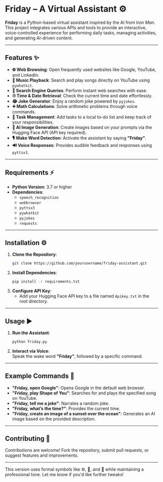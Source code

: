 # **Friday – A Virtual Assistant** ⚙️

**Friday** is a Python-based virtual assistant inspired by the AI from *Iron Man*. This project integrates various APIs and tools to provide an interactive, voice-controlled experience for performing daily tasks, managing activities, and generating AI-driven content.

---

## **Features** ✨
- **🌐 Web Browsing**: Open frequently used websites like Google, YouTube, and LinkedIn.
- **🎵 Music Playback**: Search and play songs directly on YouTube using `pywhatkit`.
- **🔎 Search Engine Queries**: Perform instant web searches with ease.
- **⏱ Time & Date Retrieval**: Check the current time and date effortlessly.
- **😂 Joke Generator**: Enjoy a random joke powered by `pyjokes`.
- **➕ Math Calculations**: Solve arithmetic problems through voice commands.
- **📝 Task Management**: Add tasks to a local to-do list and keep track of your responsibilities.
- **🎨 AI Image Generation**: Create images based on your prompts via the Hugging Face API (API key required).
- **🎙️ Wake Word Detection**: Activate the assistant by saying **"Friday"**.
- **🔊 Voice Responses**: Provides audible feedback and responses using `pyttsx3`.

---

## **Requirements** ⚡
- **Python Version**: 3.7 or higher  
- **Dependencies**:
  - `speech_recognition`
  - `webbrowser`
  - `pyttsx3`
  - `pywhatkit`
  - `pyjokes`
  - `requests`

---

## **Installation** ⚙️

1. **Clone the Repository**:  
   ```bash
   git clone https://github.com/yourusername/friday-assistant.git
   ```
2. **Install Dependencies**:  
   ```bash
   pip install -r requirements.txt
   ```
3. **Configure API Key**:  
   - Add your Hugging Face API key to a file named `Apikey.txt` in the root directory.

---

## **Usage** ▶️

1. **Run the Assistant**:  
   ```bash
   python friday.py
   ```
2. **Interact via Voice**:  
   Speak the wake word **"Friday"**, followed by a specific command.

---

## **Example Commands** 📌

- **"Friday, open Google"**: Opens Google in the default web browser.  
- **"Friday, play Shape of You"**: Searches for and plays the specified song on YouTube.  
- **"Friday, tell me a joke"**: Narrates a random joke.  
- **"Friday, what’s the time?"**: Provides the current time.  
- **"Friday, create an image of a sunset over the ocean"**: Generates an AI image based on the provided description.  

---

## **Contributing** 📂
Contributions are welcome! Fork the repository, submit pull requests, or suggest features and improvements.  

---

This version uses formal symbols like ⚙️, 📂, and 📜 while maintaining a professional tone. Let me know if you'd like further tweaks!
